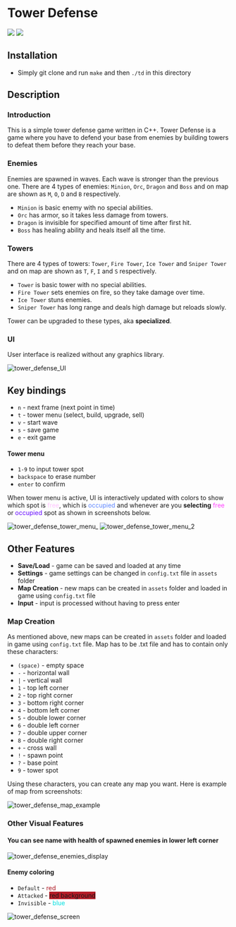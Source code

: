 # Tower Defense

[![](https://tokei.rs/b1/github/Hikari03/TowerDefense?category=lines)](https://github.com/Hikari03/TowerDefense)
[![](https://tokei.rs/b1/github/Hikari03/TowerDefense?category=code)](https://github.com/Hikari03/TowerDefense)


## Installation
 - Simply git clone and run `make` and then `./td` in this directory

## Description

### Introduction

This is a simple tower defense game written in C++.
Tower Defense is a game where you have to defend your base from enemies
by building towers to defeat them before they reach your base.

### Enemies

Enemies are spawned in waves. Each wave is stronger than the previous one.
There are 4 types of enemies: `Minion`, `Orc`, `Dragon` and `Boss` and on map are shown
as `M`, `O`, `D` and `B` respectively.
- `Minion` is basic enemy with no special abilities.
- `Orc` has armor, so it takes less damage from towers.
- `Dragon` is invisible for specified amount of time after first hit.
- `Boss` has healing ability and heals itself all the time.

### Towers

There are 4 types of towers: `Tower`, `Fire Tower`, `Ice Tower` and `Sniper Tower` and on map are shown
as `T`, `F`, `I` and `S` respectively.

- `Tower` is basic tower with no special abilities.
- `Fire Tower` sets enemies on fire, so they take damage over time.
- `Ice Tower` stuns enemies.
- `Sniper Tower` has long range and deals high damage but reloads slowly.

Tower can be upgraded to these types, aka **specialized**.

### UI

User interface is realized without any graphics library.

![tower_defense_UI](https://github.com/Hikari03/TowerDefense/assets/39591367/3ec32f9b-12e8-4673-9c51-49e8ee3566e5)

## Key bindings

- `n` - next frame (next point in time)
- `t` - tower menu (select, build, upgrade, sell)
- `v` - start wave
- `s` - save game
- `e` - exit game

#### Tower menu

- `1-9` to input tower spot
- `backspace` to erase number
- `enter` to confirm

When tower menu is active, UI is interactively updated with colors to show
which spot is <span style="color: #FFC3FF">free</span>, which is <span style="color: #5F87FF">occupied</span> and
whenever are you **selecting** <span style="color: #FF40FF">free</span> or <span style="color: #660BFF">occupied</span> spot
as shown in screenshots below.

![tower_defense_tower_menu_](https://github.com/Hikari03/TowerDefense/assets/39591367/e3a5f85f-8186-4cae-8ef0-47360c4a1430)
![tower_defense_tower_menu_2](https://github.com/Hikari03/TowerDefense/assets/39591367/14e24578-c3e8-4092-bf64-592479dec413)

## Other Features

- **Save/Load** - game can be saved and loaded at any time
- **Settings** - game settings can be changed in `config.txt` file in `assets` folder
- **Map Creation** - new maps can be created in `assets` folder and loaded in game using `config.txt` file
- **Input** - input is processed without having to press enter

### Map Creation

As mentioned above, new maps can be created in `assets` folder and loaded in game using `config.txt` file.
Map has to be .txt file and has to contain only these characters:

- `(space)` - empty space
- `-` - horizontal wall
- `|` - vertical wall
- `1` - top left corner
- `2` - top right corner
- `3` - bottom right corner
- `4` - bottom left corner
- `5` - double lower corner
- `6` - double left corner
- `7` - double upper corner
- `8` - double right corner
- `+` - cross wall
- `!` - spawn point
- `?` - base point
- `9` - tower spot

Using these characters, you can create any map you want. Here is example of map from
screenshots:

![tower_defense_map_example](https://github.com/Hikari03/TowerDefense/assets/39591367/48d6d285-9071-4e81-994e-237a2b3add0a)

### Other Visual Features

#### You can see name with health of spawned enemies in lower left corner

![tower_defense_enemies_display](https://github.com/Hikari03/TowerDefense/assets/39591367/d528a2e4-006c-4cd3-96b6-e5b1fc96fbac)

#### Enemy coloring

- `Default` - <span style="color: #AF1C27">red</span>
- `Attacked` - <span style="background-color: #B51C27">red background</span>
- `Invisible` - <span style="color: #04E0E0">blue</span>

![tower_defense_screen](https://github.com/Hikari03/TowerDefense/assets/39591367/39d4b6d8-0516-4d51-b0fb-580bf1756700)
